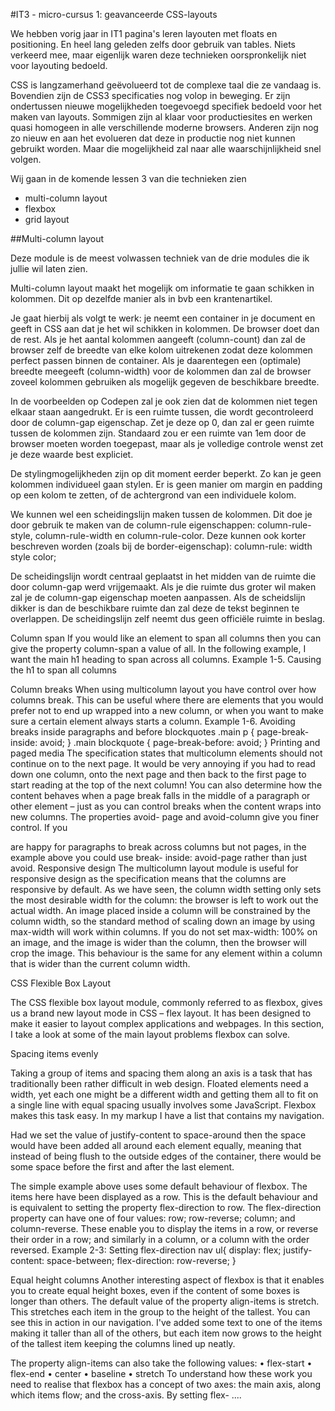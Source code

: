 #IT3 - micro-cursus 1: geavanceerde CSS-layouts

We hebben vorig jaar in IT1 pagina's leren layouten met floats en positioning. En heel lang geleden zelfs door gebruik van tables. Niets verkeerd mee, maar eigenlijk waren deze technieken oorspronkelijk niet voor layouting bedoeld. 

CSS is langzamerhand geëvolueerd tot de complexe taal die ze vandaag is. Bovendien zijn de CSS3 specificaties nog volop in beweging. Er zijn ondertussen nieuwe mogelijkheden toegevoegd specifiek bedoeld voor het maken van layouts. Sommigen zijn al klaar voor productiesites en werken quasi homogeen in alle verschillende moderne browsers. Anderen zijn nog zo nieuw en aan het evolueren dat deze in productie nog niet kunnen gebruikt worden. Maar die mogelijkheid zal naar alle waarschijnlijkheid snel volgen.  

Wij gaan in de komende lessen 3 van die technieken zien
- multi-column layout
- flexbox
- grid layout

##Multi-column layout

Deze module is de meest volwassen techniek van de drie modules die ik jullie wil laten zien. 

Multi-column layout maakt het mogelijk om informatie te gaan schikken in kolommen. Dit op dezelfde manier als in bvb een krantenartikel. 

Je gaat hierbij als volgt te werk: je neemt een container in je document en geeft in CSS aan dat je het wil schikken in kolommen. De browser doet dan de rest. Als je het aantal kolommen aangeeft (column-count) dan zal de browser zelf de breedte van elke kolom uitrekenen zodat deze kolommen perfect passen binnen de container. Als je daarentegen een (optimale) breedte meegeeft (column-width) voor de kolommen dan zal de browser zoveel kolommen gebruiken als mogelijk gegeven de beschikbare breedte.   

In de voorbeelden op Codepen zal je ook zien dat de kolommen niet tegen elkaar staan aangedrukt. Er is een ruimte tussen, die wordt gecontroleerd door de column-gap eigenschap. Zet je deze op 0, dan zal er geen ruimte tussen de kolommen zijn. Standaard zou er een ruimte van 1em door de browser moeten worden toegepast, maar als je volledige controle wenst zet je deze waarde best expliciet. 

De stylingmogelijkheden zijn op dit moment eerder beperkt. Zo kan je geen kolommen individueel gaan stylen. Er is geen manier om margin en padding op een kolom te zetten, of de achtergrond van een individuele kolom.

We kunnen wel een scheidingslijn maken tussen de kolommen. Dit doe je door gebruik te maken van de column-rule eigenschappen: column-rule-style, column-rule-width en column-rule-color. Deze kunnen ook korter beschreven worden (zoals bij de border-eigenschap): column-rule: width style color;

De scheidingslijn wordt centraal geplaatst in het midden van de ruimte die door column-gap werd vrijgemaakt. Als je die ruimte dus groter wil maken zal je de column-gap eigenschap moeten aanpassen. Als de scheidslijn dikker is dan de beschikbare ruimte dan zal deze de tekst beginnen te overlappen. De scheidingslijn zelf neemt dus geen officiële ruimte in beslag.

Column span
If you would like an element to span all columns then you can give the property column-span a value of all. In the following example, I want the main h1 heading to span across all columns.
Example 1-5. Causing the h1 to span all columns

Column breaks
When using multicolumn layout you have control over how columns break. This can be useful where there are elements that you would prefer not to end up wrapped into a new column, or when you want to make sure a certain element always starts a column.
Example 1-6. Avoiding breaks inside paragraphs and before blockquotes
.main p { page-break-inside: avoid; }
.main blockquote { page-break-before: avoid; }
Printing and paged media
The specification states that multicolumn elements should not continue on to the next page. It would be very annoying if you had to read down one column, onto the next page and then back to the first page to start reading at the top of the next column!
You can also determine how the content behaves when a page break falls in the middle of a paragraph or other element – just as you can control breaks when the content wraps into new columns. The properties avoid- page and avoid-column give you finer control. If you

are happy for paragraphs to break across columns but not pages, in the example above you could use break- inside: avoid-page rather than just avoid.
Responsive design
The multicolumn layout module is useful for responsive design as the specification means that the columns are responsive by default. As we have seen, the column width setting only sets the most desirable width for the column: the browser is left to work out the actual width.
An image placed inside a column will be constrained by the column width, so the standard method of scaling down an image by using max-width will work within columns. If you do not set max-width: 100% on an image, and the image is wider than the column, then the browser will crop the image. This behaviour is the same for any element within a column that is wider than the current column width.

CSS Flexible Box Layout

The CSS flexible box layout module, commonly referred to as flexbox, gives us a brand new layout mode in CSS – flex layout. It has been designed to make it easier to layout complex applications and webpages. In this section, I take a look at some of the main layout problems flexbox can solve.

Spacing items evenly

Taking a group of items and spacing them along an axis is a task that has traditionally been rather difficult in web design. Floated elements need a width, yet each one might be a different width and getting them all to fit on a single line with equal spacing usually involves some JavaScript. Flexbox makes this task easy. In my markup I have a list that contains my navigation.

Had we set the value of justify-content to space-around then the space would have been added all around each element equally, meaning that instead of being flush to the outside edges of the container, there would be some space before the first and after the last element.

The simple example above uses some default behaviour of flexbox. The items here have been displayed as a row. This is the default behaviour and is equivalent to setting the property flex-direction to row. The flex-direction property can have one of four values: row; row-reverse; column; and column-reverse. These enable you to display the items in a row, or reverse their order in a row; and similarly in a column, or a column with the order reversed. Example 2-3: Setting flex-direction nav ul{ display: flex; justify-content: space-between; flex-direction: row-reverse; }

Equal height columns Another interesting aspect of flexbox is that it enables you to create equal height boxes, even if the content of some boxes is longer than others. The default value of the property align-items is stretch. This stretches each item in the group to the height of the tallest. You can see this in action in our navigation. I've added some text to one of the items making it taller than all of the others, but each item now grows to the height of the tallest item keeping the columns lined up neatly.

The property align-items can also take the following values: • flex-start • flex-end • center • baseline • stretch To understand how these work you need to realise that flexbox has a concept of two axes: the main axis, along which items flow; and the cross-axis. By setting flex-
....
